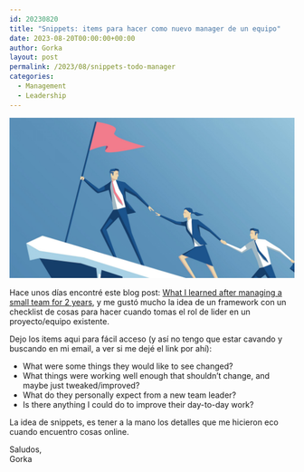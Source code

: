 ```yaml
---
id: 20230820
title: "Snippets: items para hacer como nuevo manager de un equipo"
date: 2023-08-20T00:00:00+00:00
author: Gorka
layout: post
permalink: /2023/08/snippets-todo-manager
categories:
  - Management
  - Leadership
---
```


<img style="margin: auto;" src="/public/img/2023/08/snippets-todo-manager.jpg" alt="Leadership" />

Hace unos días encontré este blog post: [What I learned after managing a small team for 2 years](https://luispcosta.com/managing-small-team), y me gustó mucho la idea de un framework con un checklist de cosas para hacer cuando tomas el rol de lider en un proyecto/equipo existente.

Dejo los items aqui para fácil acceso (y así no tengo que estar cavando y buscando en mi email, a ver si me dejé el link por ahí):

- What were some things they would like to see changed?
- What things were working well enough that shouldn’t change, and maybe just tweaked/improved?
- What do they personally expect from a new team leader?
- Is there anything I could do to improve their day-to-day work?

La idea de snippets, es tener a la mano los detalles que me hicieron eco cuando encuentro cosas online.

Saludos,<br />
Gorka
